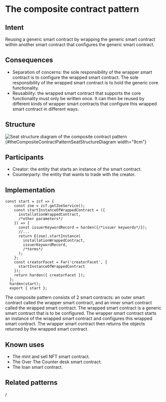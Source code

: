 # The composite contract pattern

## Intent
Reusing a generic
smart contract by wrapping the generic smart contract within another
smart contract that configures the generic smart contract.

## Consequences
-   Separation of concerns: the sole responsibility of the wrapper smart
    contract is to configure the wrapped smart contract. The sole
    responsibility of the wrapped smart contract is to hold the generic
    core functionality.
-   Reusability: the wrapped smart contract that supports the core
    functionality must only be written once. It can then be reused by
    different kinds of wrapper smart contracts that configure this
    wrapped smart contract in different ways.

## Structure
![Seat structure diagram of the composite contract
pattern](./images/theCompositeContractPattern.PNG){#theCompositeContractPatternSeatStructureDiagram
width="9cm"}

## Participants
-   Creator: the entity that starts an instance of the smart contract.
-   Counterparty: the entity that wants to trade with the creator.

## Implementation

``` {.JavaScript}
const start = zcf => {
    const zoe = zcf.getZoeService();
    const startInstanceOfWrappedContract = ({
      installationWrappedContract,
      /*other parameters*/
    }) => {
      const issuerKeywordRecord = harden({/*issuer keywords*/});
      //...
      return E(zoe).startInstance(
        installationWrappedContract,
        issuerKeywordRecord,
        /*terms*/
      );
    };
    const creatorFacet = Far('creatorFacet', {
      startInstanceOfWrappedContract
    });
    return harden({ creatorFacet });
  };
  harden(start);
  export { start };
```

The composite pattern consists of 2 smart contracts: an outer smart
contract called the wrapper smart contract, and an inner smart contract
called the wrapped smart contract. The wrapped smart contract is a
generic smart contract that is to be configured. The wrapper smart
contract starts an instance of the wrapped smart contract and configures
this wrapped smart contract. The wrapper smart contract then returns the
objects returned by the wrapped smart contract. 

## Known uses
-   The mint and sell NFT smart contract.
-   The Over The Counter desk smart contract.
-   The loan smart contract.

## Related patterns
/